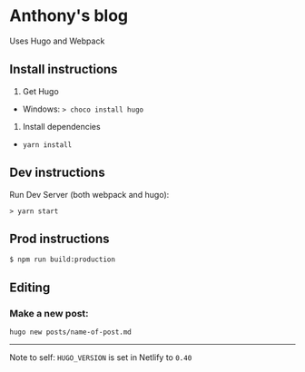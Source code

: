 
# Anthony's blog

Uses Hugo and Webpack

## Install instructions

1. Get Hugo
  - Windows: `> choco install hugo`
1. Install dependencies
  - `yarn install`

##  Dev instructions

Run Dev Server (both webpack and hugo):

```
> yarn start
```

## Prod instructions

```
$ npm run build:production
```

## Editing

### Make a new post:

```
hugo new posts/name-of-post.md
```

---
Note to self: `HUGO_VERSION` is set in Netlify to `0.40`
